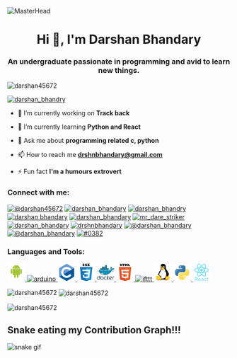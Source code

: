 ![MasterHead](https://i0.wp.com/vusci.blog/wp-content/uploads/2020/01/banner-for-article-2.jpg?fit=1588%2C610&ssl=1s1600/2000_600px.gif)
<h1 align="center">Hi 👋, I'm Darshan Bhandary</h1>
<h3 align="center">An undergraduate passionate in programming and avid to learn new things.</h3>

<p align="left"> <img src="https://komarev.com/ghpvc/?username=darshan45672&label=Profile%20views&color=0e75b6&style=flat" alt="darshan45672" /> </p>

<p align="left"> <a href="https://twitter.com/darshan_bhandry" target="blank"><img src="https://img.shields.io/twitter/follow/darshan_bhandry?logo=twitter&style=for-the-badge" alt="darshan_bhandry" /></a> </p>

- 🔭 I’m currently working on **Track back**

- 🌱 I’m currently learning **Python and React**

- 💬 Ask me about **programming related c, python**

- 📫 How to reach me **drshnbhandary@gmail.com**

- ⚡ Fun fact **I'm a humours extrovert**

<h3 align="left">Connect with me:</h3>
<p align="left">
<a href="https://codepen.io/@darshan45672" target="blank"><img align="center" src="https://raw.githubusercontent.com/rahuldkjain/github-profile-readme-generator/master/src/images/icons/Social/codepen.svg" alt="@darshan45672" height="30" width="40" /></a>
<a href="https://dev.to/darshan_bhandary" target="blank"><img align="center" src="https://raw.githubusercontent.com/rahuldkjain/github-profile-readme-generator/master/src/images/icons/Social/devto.svg" alt="darshan_bhandary" height="30" width="40" /></a>
<a href="https://twitter.com/darshan_bhandry" target="blank"><img align="center" src="https://raw.githubusercontent.com/rahuldkjain/github-profile-readme-generator/master/src/images/icons/Social/twitter.svg" alt="darshan_bhandry" height="30" width="40" /></a>
<a href="https://linkedin.com/in/darshan bhandary" target="blank"><img align="center" src="https://raw.githubusercontent.com/rahuldkjain/github-profile-readme-generator/master/src/images/icons/Social/linked-in-alt.svg" alt="darshan bhandary" height="30" width="40" /></a>
<a href="https://codesandbox.com/darshan_bhandary" target="blank"><img align="center" src="https://raw.githubusercontent.com/rahuldkjain/github-profile-readme-generator/master/src/images/icons/Social/codesandbox.svg" alt="darshan_bhandary" height="30" width="40" /></a>
<a href="https://instagram.com/mr_dare_striker" target="blank"><img align="center" src="https://raw.githubusercontent.com/rahuldkjain/github-profile-readme-generator/master/src/images/icons/Social/instagram.svg" alt="mr_dare_striker" height="30" width="40" /></a>
<a href="https://dribbble.com/darshan_bhandary" target="blank"><img align="center" src="https://raw.githubusercontent.com/rahuldkjain/github-profile-readme-generator/master/src/images/icons/Social/dribbble.svg" alt="darshan_bhandary" height="30" width="40" /></a>
<a href="https://www.hackerrank.com/drshnbhandary" target="blank"><img align="center" src="https://raw.githubusercontent.com/rahuldkjain/github-profile-readme-generator/master/src/images/icons/Social/hackerrank.svg" alt="drshnbhandary" height="30" width="40" /></a>
<a href="https://www.leetcode.com/@darshan_bhandary" target="blank"><img align="center" src="https://raw.githubusercontent.com/rahuldkjain/github-profile-readme-generator/master/src/images/icons/Social/leet-code.svg" alt="@darshan_bhandary" height="30" width="40" /></a>
<a href="https://www.hackerearth.com/@darshan_bhandary" target="blank"><img align="center" src="https://raw.githubusercontent.com/rahuldkjain/github-profile-readme-generator/master/src/images/icons/Social/hackerearth.svg" alt="@darshan_bhandary" height="30" width="40" /></a>
<a href="https://discord.gg/#0382" target="blank"><img align="center" src="https://raw.githubusercontent.com/rahuldkjain/github-profile-readme-generator/master/src/images/icons/Social/discord.svg" alt="#0382" height="30" width="40" /></a>
</p>

<h3 align="left">Languages and Tools:</h3>
<p align="left"> <a href="https://developer.android.com" target="_blank" rel="noreferrer"> <img src="https://raw.githubusercontent.com/devicons/devicon/master/icons/android/android-original-wordmark.svg" alt="android" width="40" height="40"/> </a> <a href="https://www.arduino.cc/" target="_blank" rel="noreferrer"> <img src="https://cdn.worldvectorlogo.com/logos/arduino-1.svg" alt="arduino" width="40" height="40"/> </a> <a href="https://www.cprogramming.com/" target="_blank" rel="noreferrer"> <img src="https://raw.githubusercontent.com/devicons/devicon/master/icons/c/c-original.svg" alt="c" width="40" height="40"/> </a> <a href="https://www.w3schools.com/css/" target="_blank" rel="noreferrer"> <img src="https://raw.githubusercontent.com/devicons/devicon/master/icons/css3/css3-original-wordmark.svg" alt="css3" width="40" height="40"/> </a> <a href="https://www.docker.com/" target="_blank" rel="noreferrer"> <img src="https://raw.githubusercontent.com/devicons/devicon/master/icons/docker/docker-original-wordmark.svg" alt="docker" width="40" height="40"/> </a> <a href="https://www.w3.org/html/" target="_blank" rel="noreferrer"> <img src="https://raw.githubusercontent.com/devicons/devicon/master/icons/html5/html5-original-wordmark.svg" alt="html5" width="40" height="40"/> </a> <a href="https://ifttt.com/" target="_blank" rel="noreferrer"> <img src="https://www.vectorlogo.zone/logos/ifttt/ifttt-ar21.svg" alt="ifttt" width="40" height="40"/> </a> <a href="https://www.linux.org/" target="_blank" rel="noreferrer"> <img src="https://raw.githubusercontent.com/devicons/devicon/master/icons/linux/linux-original.svg" alt="linux" width="40" height="40"/> </a> <a href="https://www.python.org" target="_blank" rel="noreferrer"> <img src="https://raw.githubusercontent.com/devicons/devicon/master/icons/python/python-original.svg" alt="python" width="40" height="40"/> </a> <a href="https://reactjs.org/" target="_blank" rel="noreferrer"> <img src="https://raw.githubusercontent.com/devicons/devicon/master/icons/react/react-original-wordmark.svg" alt="react" width="40" height="40"/> </a> </p>

<p><img align="left" src="https://github-readme-stats.vercel.app/api/top-langs?username=darshan45672&show_icons=true&locale=en&layout=compact" alt="darshan45672" /></p>

<p>&nbsp;<img align="center" src="https://github-readme-stats.vercel.app/api?username=darshan45672&show_icons=true&locale=en" alt="darshan45672" /></p>

<p><img align="center" src="https://github-readme-streak-stats.herokuapp.com/?user=darshan45672&" alt="darshan45672" /></p>

## Snake eating my Contribution Graph!!!
![snake gif](https://github.com/darshan45672/darshan45672/blob/output/github-contribution-grid-snake.gif)
